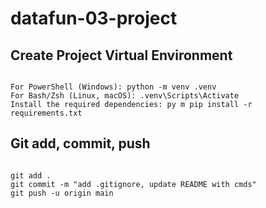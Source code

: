 # datafun-03-project

## Create Project Virtual Environment

```shell

For PowerShell (Windows): python -m venv .venv
For Bash/Zsh (Linux, macOS): .venv\Scripts\Activate
Install the required dependencies: py m pip install -r requirements.txt

```

## Git add, commit, push 

```shell

git add .
git commit -m "add .gitignore, update README with cmds"
git push -u origin main

```
